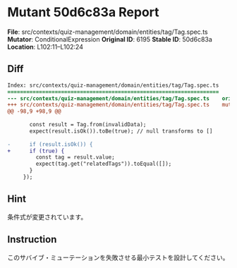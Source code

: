 # Mutant 50d6c83a Report

**File**: src/contexts/quiz-management/domain/entities/tag/Tag.spec.ts
**Mutator**: ConditionalExpression
**Original ID**: 6195
**Stable ID**: 50d6c83a
**Location**: L102:11–L102:24

## Diff

```diff
Index: src/contexts/quiz-management/domain/entities/tag/Tag.spec.ts
===================================================================
--- src/contexts/quiz-management/domain/entities/tag/Tag.spec.ts	original
+++ src/contexts/quiz-management/domain/entities/tag/Tag.spec.ts	mutated #6195
@@ -98,9 +98,9 @@
 
       const result = Tag.from(invalidData);
       expect(result.isOk()).toBe(true); // null transforms to []
 
-      if (result.isOk()) {
+      if (true) {
         const tag = result.value;
         expect(tag.get("relatedTags")).toEqual([]);
       }
     });
```

## Hint

条件式が変更されています。

## Instruction

このサバイブ・ミューテーションを失敗させる最小テストを設計してください。

